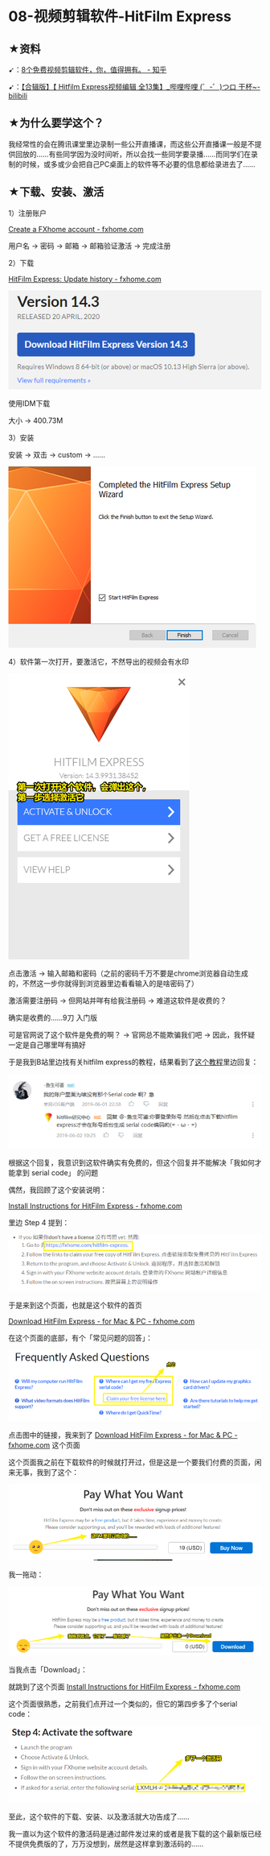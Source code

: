 # 08-视频剪辑软件-HitFilm Express

## ★资料

➹：[8个免费视频剪辑软件，你，值得拥有。 - 知乎](https://zhuanlan.zhihu.com/p/21879714)

➹：[【合辑版】【 Hitfilm Express视频编辑 全13集】_哔哩哔哩 (゜-゜)つロ 干杯~-bilibili](https://www.bilibili.com/video/av49913093/?p=2)

## ★为什么要学这个？

我经常性的会在腾讯课堂里边录制一些公开直播课，而这些公开直播课一般是不提供回放的……有些同学因为没时间听，所以会找一些同学要录播……而同学们在录制的时候，或多或少会把自己PC桌面上的软件等不必要的信息都给录进去了……

## ★下载、安装、激活

1）注册账户

[Create a FXhome account - fxhome.com](https://fxhome.com/register)

用户名 -> 密码 -> 邮箱 -> 邮箱验证激活 -> 完成注册

2）下载

[HitFilm Express: Update history - fxhome.com](https://fxhome.com/hitfilm-express/whats-new)

![image-20200426185223378](assets/img/image-20200426185223378.png)

使用IDM下载

大小 -> 400.73M

3）安装

安装 -> 双击 -> custom -> ……

![image-20200426185936400](assets/img/image-20200426185936400.png)

4）软件第一次打开，要激活它，不然导出的视频会有水印

![image-20200426190747056](assets/img/image-20200426190747056.png)

点击激活 -> 输入邮箱和密码（之前的密码千万不要是chrome浏览器自动生成的，不然这一步你就得到浏览器里边看看输入的是啥密码了）

激活需要注册码 -> 但网站并咩有给我注册码 -> 难道这软件是收费的？

确实是收费的……9刀 入门版

可是官网说了这个软件是免费的啊？ -> 官网总不能欺骗我们吧 -> 因此，我怀疑一定是自己哪里咩有搞好

于是我到B站里边找有关hitfilm express的教程，结果看到了[这个教程](https://www.bilibili.com/video/av47030111/)里边回复：

![image-20200426232921594](assets/img/image-20200426232921594.png)

根据这个回复，我意识到这软件确实有免费的，但这个回复并不能解决「我如何才能拿到 serial code」 的问题

偶然，我回顾了这个安装说明：

[Install Instructions for HitFilm Express - fxhome.com](https://fxhome.com/software-install/hitfilm-express/2020-04-20)

里边 Step 4 提到：

![image-20200426234020195](assets/img/image-20200426234020195.png)

于是来到这个页面，也就是这个软件的首页

[Download HitFilm Express - for Mac & PC - fxhome.com](https://fxhome.com/hitfilm-express)

在这个页面的底部，有个「常见问题的回答」：

![image-20200426234220039](assets/img/image-20200426234220039.png)

点击图中的链接，我来到了 [Download HitFilm Express - for Mac & PC - fxhome.com](https://fxhome.com/hitfilm-express/pwyw)  这个页面

这个页面我之前在下载软件的时候就打开过，但是这是一个要我们付费的页面，闲来无事，我到了这个：

![image-20200426234615272](assets/img/image-20200426234615272.png)

我一拖动：

![image-20200426234732500](assets/img/image-20200426234732500.png)

当我点击「Download」：

就跳到了这个页面 [Install Instructions for HitFilm Express - fxhome.com](https://fxhome.com/software-install/hitfilm-express)

这个页面很熟悉，之前我们点开过一个类似的，但它的第四步多了个serial code：

![image-20200426235050650](assets/img/image-20200426235050650.png)

至此，这个软件的下载、安装、以及激活就大功告成了……

我一直以为这个软件的激活码是通过邮件发过来的或者是我下载的这个最新版已经不提供免费版的了，万万没想到，居然是这样拿到激活码的……





























